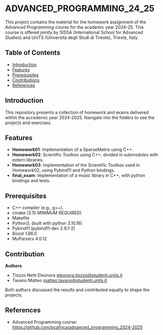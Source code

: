 # ADVANCED_PROGRAMMING_24_25

This project contains the material for the homework assignment of the *Advanced Programming course* for the academic year 2024-25. This course is offered jointly by SISSA (International School for Advanced Studies) and UniTS (Università degli Studi di Trieste), Trieste, Italy.

## Table of Contents
- [Introduction](#introduction)
- [Features](#features)
- [Prerequisites](#prerequisites)
- [Contributions](#contributions)
- [References](#references)

## Introduction

This repository presents a collection of homework and exams delivered within the accedemic year 2024-2025. Navigate into the folders to see the projects and exercises.

## Features 

- **Homework01**: Implementation of a SparseMatrix using C++.
- **Homework02**: Scientific Toolbox using C++, divided in submodules with extern libraries.
- **Homework03**: Implementation of the Scientific Toolbox used in Homework02, using Pybind11 and Python bindings.
- **final_exam**: Implementation of a music library in C++, with python bindings and tests.

## Prerequisites

- C++ compiler (e.g., g++).
- cmake (3.15 MINIMUM REQUIRED)
- Makefile
- Python3. (built with python 3.10.16)
- Pybind11 (pybind11-dev 2.9.1-2)
- Boost 1.86.0
- MuParserx 4.0.12

## Contribution

**Authors**

* Tiozzo Netti Eleonora <eleonora.tiozzo@studenti.units.it>
* Tavano Matteo <matteo.tavano@studenti.units.it>

Both authors discussed the results and contributed equally to shape the projects.

## References

* Advanced Programming course: https://github.com/pcafrica/advanced_programming_2024-2025
